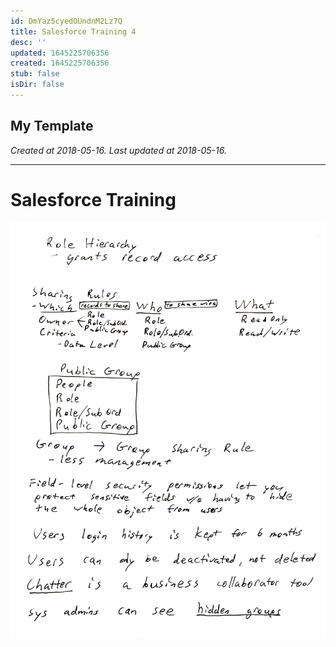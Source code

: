 ```yaml
---
id: DmYaz5cyedOUndnM2Lz7Q
title: Salesforce Training 4
desc: ''
updated: 1645225706356
created: 1645225706356
stub: false
isDir: false
---
```

My Template
---

_Created at 2018-05-16._
_Last updated at 2018-05-16._




---

# Salesforce Training


![Salesforce Training.jpg](assets/Salesforce-Training.jpg)

